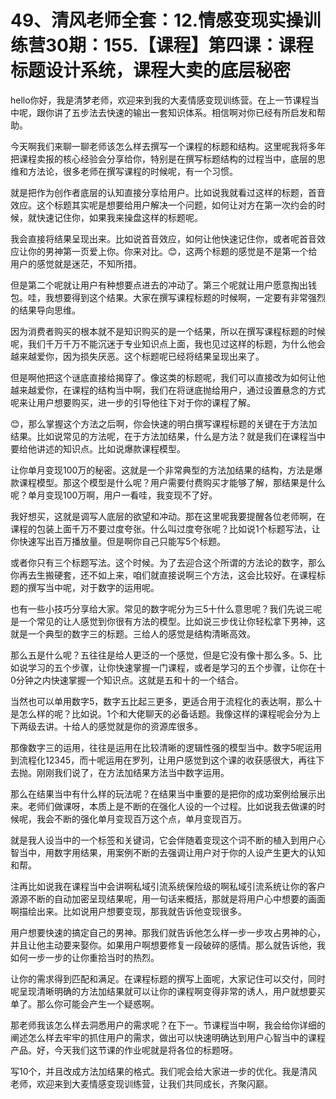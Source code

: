 # 49、清风老师全套：12.情感变现实操训练营30期：155.【课程】第四课：课程标题设计系统，课程大卖的底层秘密

hello你好，我是清梦老师，欢迎来到我的大麦情感变现训练营。在上一节课程当中呢，跟你讲了五步法去快速的输出一套知识体系。相信啊对你已经有所启发和帮助。

今天啊我们来聊一聊老师该怎么样去撰写一个课程的标题和结构。这里呢我将多年把课程卖报的核心经验会分享给你，特别是在撰写标题结构的过程当中，底层的思维和方法论，很多老师在撰写课程的时候呢，有一个习惯。

就是把作为创作者底层的认知直接分享给用户。比如说我就看过这样的标题，首音效应。这个标题其实呢是想要给用户解决一个问题，如何让对方在第一次约会的时候，就快速记住你，如果我来操盘这样的标题呢。

我会直接将结果呈现出来。比如说首音效应，如何让他快速记住你，或者呢首音效应让你的男神第一页爱上你。你来对比。😊，这两个标题的感觉是不是第一个给用户的感觉就是迷茫，不知所措。

但是第二个呢就让用户有种想要点进去的冲动了。第三个呢就让用户愿意掏出钱包。哇，我想要得到这个结果。大家在撰写课程标题的时候啊，一定要有非常强烈的结果导向思维。

因为消费者购买的根本就不是知识购买的是一个结果，所以在撰写课程标题的时候呢，我们千万千万不能沉迷于专业知识点上面，我也见过这样的标题，为什么他会越来越爱你，因为损失厌恶。这个标题呢已经将结果呈现出来了。

但是啊他把这个谜底直接给揭穿了。像这类的标题呢，我们可以直接改为如何让他越来越爱你，在课程的结构当中啊，我们在将谜底抛给用户，通过设置悬念的方式呢来让用户想要购买，进一步的引导他往下对于你的课程了解。

😊，那么掌握这个方法之后啊，你会快速的明白撰写课程标题的关键在于方法加结果。比如说常见的方法呢，在于方法加结果，什么是方法？就是我们在课程当中要给他讲述的知识点。比如说爆款课程模型。

让你单月变现100万的秘密。这就是一个非常典型的方法加结果的结构，方法是爆款课程模型。那这个模型是什么呢？用户需要付费购买才能够了解，那结果是什么呢？单月变现100万啊，用户一看哇，我变现不了好。

我好想买，这就是调写人底层的欲望和冲动。那在这里呢我要提醒各位老师啊，在课程的包装上面千万不要过度夸张。什么叫过度夸张呢？比如说1个标题写法，让你快速写出百万播放量。但是啊你自己只能写5个标题。

或者你只有三个标题写法。这个时候。为了去迎合这个所谓的方法论的数字，那么你再去生搬硬套，还不如上来，咱们就直接说啊三个方法，这会比较好。在课程标题的撰写当中呢，对于数字的运用呢。

也有一些小技巧分享给大家。常见的数字呢分为三5十什么意思呢？我们先说三呢是一个常见的让人感觉到你很有方法的模型。比如说三步伐让你轻松拿下男神，这就是一个典型的数字三的标题。三给人的感觉是结构清晰高效。

那么五是什么呢？五往往是给人更泛的一个感觉，但是它没有像十那么多。5、比如说学习的五个步骤，让你快速掌握一门课程，或者是学习的五个步骤，让你在十0分钟之内快速掌握一个知识点。这就是五和十的一个结合。

当然也可以单用数字5，数字五比起三更多，更适合用于流程化的表达啊，那么十是怎么样的呢？比如说。1个和大佬聊天的必备话题。我像这样的课程呢会分为上下两级去讲。十给人的感觉就是你的资源库很多。

那像数字三的运用，往往是运用在比较清晰的逻辑性强的模型当中。数字5呢运用到流程化12345，而十呢运用在罗列，让用户感觉到这个课的收获感很大，再往下去抛。刚刚我们说了，在方法加结果方法当中数字运用。

那么在结果当中有什么样的玩法呢？在结果当中重要的是把你的成功案例给展示出来。老师们做课呀，本质上是不断的在强化人设的一个过程。比如说我去做课的时候呢，我会不断的强化单月变现百万这个点，单月变现百万。

就是我人设当中的一个标签和关键词，它会伴随着变现这个词不断的植入到用户心智当中，用数字用结果，用案例不断的去强调让用户对于你的人设产生更大的认知和帮。

注再比如说我在课程当中会讲啊私域引流系统保险级的啊私域引流系统让你的客户源源不断的自动加密呈现结果呢，用一句话来概括，那就是将用户心中想要的画面啊描绘出来。比如说用户想要变现，那我就告诉他变现很多。

用户想要快速的搞定自己的男神。那我们就告诉他怎么样一步一步攻占男神的心，并且让他主动要来娶你。如果用户啊想要修复一段破碎的感情。那么就告诉他，我如何一步一步的让你重拾当时的热烈。

让你的需求得到匹配和满足。在课程标题的撰写上面呢，大家记住可以交付，同时呢呈现清晰明确的方法加结果就可以让你的课程啊变得非常的诱人，用户就想要买单了。那么你可能会产生一个疑惑啊。

那老师我该怎么样去洞悉用户的需求呢？在下一。节课程当中啊，我会给你详细的阐述怎么样去牢牢的抓住用户的需求，做出可以快速明确达到用户心智当中的课程产品。好，今天我们这节课的作业呢就是将各位的标题呀。

写10个，并且改成方法加结果的格式。我们呢会给大家进一步的优化。我是清风老师，欢迎来到大麦情感变现训练营，让我们共同成长，齐聚闪巅。

